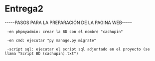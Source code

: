 # Entrega2

-----PASOS PARA LA PREPARACIÓN DE LA PAGINA WEB-----

     -en phpmyadmin: crear la BD con el nombre "cachupin"
             
     -en cmd: ejecutar "py manage.py migrate"
             
     -script sql: ejecutar el script sql adjuntado en el proyecto (se llama "Script BD (cachupin).txt")
